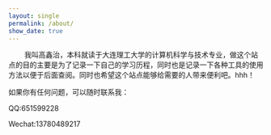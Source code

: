 ```yaml
---
layout: single
permalink: /about/
show_date: true
---
```


&nbsp;&nbsp;&nbsp;&nbsp;&nbsp;&nbsp;&nbsp;&nbsp;我叫高鑫治，本科就读于大连理工大学的计算机科学与技术专业，做这个站点的目的主要是为了记录一下自己的学习历程，同时也是记录一下各种工具的使用方法以便于后面查阅。同时也希望这个站点能够给需要的人带来便利吧。hhh！

如果你有任何问题，可以随时联系我：

QQ:651599228

Wechat:13780489217
